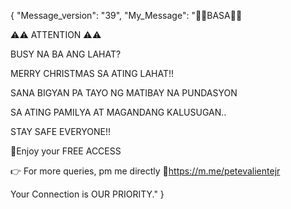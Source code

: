 {
    "Message_version": "39",
    "My_Message": "📌📌BASA📌📌

⚠️⚠️ ATTENTION ⚠️⚠️

BUSY NA BA ANG LAHAT?

MERRY CHRISTMAS SA ATING LAHAT!!

SANA BIGYAN PA TAYO NG MATIBAY NA PUNDASYON

SA ATING PAMILYA AT MAGANDANG KALUSUGAN..

STAY SAFE EVERYONE!!

💯Enjoy your FREE ACCESS

👉 For more queries, pm me directly
🔗https://m.me/petevalientejr

Your Connection is OUR PRIORITY."
}
